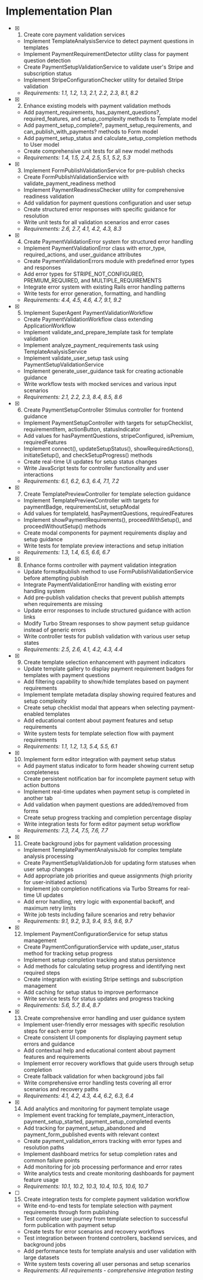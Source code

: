 # Implementation Plan

- [x] 1. Create core payment validation services
  - Implement TemplateAnalysisService to detect payment questions in templates
  - Implement PaymentRequirementDetector utility class for payment question detection
  - Create PaymentSetupValidationService to validate user's Stripe and subscription status
  - Implement StripeConfigurationChecker utility for detailed Stripe validation
  - _Requirements: 1.1, 1.2, 1.3, 2.1, 2.2, 2.3, 8.1, 8.2_

- [x] 2. Enhance existing models with payment validation methods
  - Add payment_requirements, has_payment_questions?, required_features, and setup_complexity methods to Template model
  - Add payment_setup_complete?, payment_setup_requirements, and can_publish_with_payments? methods to Form model  
  - Add payment_setup_status and calculate_setup_completion methods to User model
  - Create comprehensive unit tests for all new model methods
  - _Requirements: 1.4, 1.5, 2.4, 2.5, 5.1, 5.2, 5.3_

- [x] 3. Implement FormPublishValidationService for pre-publish checks
  - Create FormPublishValidationService with validate_payment_readiness method
  - Implement PaymentReadinessChecker utility for comprehensive readiness validation
  - Add validation for payment questions configuration and user setup
  - Create structured error responses with specific guidance for resolution
  - Write unit tests for all validation scenarios and error cases
  - _Requirements: 2.6, 2.7, 4.1, 4.2, 4.3, 8.3_

- [x] 4. Create PaymentValidationError system for structured error handling
  - Implement PaymentValidationError class with error_type, required_actions, and user_guidance attributes
  - Create PaymentValidationErrors module with predefined error types and responses
  - Add error types for STRIPE_NOT_CONFIGURED, PREMIUM_REQUIRED, and MULTIPLE_REQUIREMENTS
  - Integrate error system with existing Rails error handling patterns
  - Write tests for error generation, formatting, and handling
  - _Requirements: 4.4, 4.5, 4.6, 4.7, 9.1, 9.2_

- [x] 5. Implement SuperAgent PaymentValidationWorkflow
  - Create PaymentValidationWorkflow class extending ApplicationWorkflow
  - Implement validate_and_prepare_template task for template validation
  - Implement analyze_payment_requirements task using TemplateAnalysisService
  - Implement validate_user_setup task using PaymentSetupValidationService
  - Implement generate_user_guidance task for creating actionable guidance
  - Write workflow tests with mocked services and various input scenarios
  - _Requirements: 2.1, 2.2, 2.3, 8.4, 8.5, 8.6_

- [x] 6. Create PaymentSetupController Stimulus controller for frontend guidance
  - Implement PaymentSetupController with targets for setupChecklist, requirementItem, actionButton, statusIndicator
  - Add values for hasPaymentQuestions, stripeConfigured, isPremium, requiredFeatures
  - Implement connect(), updateSetupStatus(), showRequiredActions(), initiateSetup(), and checkSetupProgress() methods
  - Create real-time UI updates for setup status changes
  - Write JavaScript tests for controller functionality and user interactions
  - _Requirements: 6.1, 6.2, 6.3, 6.4, 7.1, 7.2_

- [x] 7. Create TemplatePreviewController for template selection guidance
  - Implement TemplatePreviewController with targets for paymentBadge, requirementsList, setupModal
  - Add values for templateId, hasPaymentQuestions, requiredFeatures
  - Implement showPaymentRequirements(), proceedWithSetup(), and proceedWithoutSetup() methods
  - Create modal components for payment requirements display and setup guidance
  - Write tests for template preview interactions and setup initiation
  - _Requirements: 1.3, 1.4, 6.5, 6.6, 6.7_

- [x] 8. Enhance forms controller with payment validation integration
  - Update forms#publish method to use FormPublishValidationService before attempting publish
  - Integrate PaymentValidationError handling with existing error handling system
  - Add pre-publish validation checks that prevent publish attempts when requirements are missing
  - Update error responses to include structured guidance with action links
  - Modify Turbo Stream responses to show payment setup guidance instead of generic errors
  - Write controller tests for publish validation with various user setup states
  - _Requirements: 2.5, 2.6, 4.1, 4.2, 4.3, 4.4_

- [x] 9. Create template selection enhancement with payment indicators
  - Update template gallery to display payment requirement badges for templates with payment questions
  - Add filtering capability to show/hide templates based on payment requirements
  - Implement template metadata display showing required features and setup complexity
  - Create setup checklist modal that appears when selecting payment-enabled templates
  - Add educational content about payment features and setup requirements
  - Write system tests for template selection flow with payment requirements
  - _Requirements: 1.1, 1.2, 1.3, 5.4, 5.5, 6.1_

- [x] 10. Implement form editor integration with payment setup status
  - Add payment status indicator to form header showing current setup completeness
  - Create persistent notification bar for incomplete payment setup with action buttons
  - Implement real-time updates when payment setup is completed in another tab
  - Add validation when payment questions are added/removed from forms
  - Create setup progress tracking and completion percentage display
  - Write integration tests for form editor payment setup workflow
  - _Requirements: 7.3, 7.4, 7.5, 7.6, 7.7_

- [x] 11. Create background jobs for payment validation processing
  - Implement TemplatePaymentAnalysisJob for complex template analysis processing
  - Create PaymentSetupValidationJob for updating form statuses when user setup changes
  - Add appropriate job priorities and queue assignments (high priority for user-initiated actions)
  - Implement job completion notifications via Turbo Streams for real-time UI updates
  - Add error handling, retry logic with exponential backoff, and maximum retry limits
  - Write job tests including failure scenarios and retry behavior
  - _Requirements: 9.1, 9.2, 9.3, 9.4, 9.5, 9.6, 9.7_

- [x] 12. Implement PaymentConfigurationService for setup status management
  - Create PaymentConfigurationService with update_user_status method for tracking setup progress
  - Implement setup completion tracking and status persistence
  - Add methods for calculating setup progress and identifying next required steps
  - Create integration with existing Stripe settings and subscription management
  - Add caching for setup status to improve performance
  - Write service tests for status updates and progress tracking
  - _Requirements: 5.6, 5.7, 8.4, 8.7_

- [x] 13. Create comprehensive error handling and user guidance system
  - Implement user-friendly error messages with specific resolution steps for each error type
  - Create consistent UI components for displaying payment setup errors and guidance
  - Add contextual help and educational content about payment features and requirements
  - Implement error recovery workflows that guide users through setup completion
  - Create fallback validation for when background jobs fail
  - Write comprehensive error handling tests covering all error scenarios and recovery paths
  - _Requirements: 4.1, 4.2, 4.3, 4.4, 6.2, 6.3, 6.4_

- [x] 14. Add analytics and monitoring for payment template usage
  - Implement event tracking for template_payment_interaction, payment_setup_started, payment_setup_completed events
  - Add tracking for payment_setup_abandoned and payment_form_published events with relevant context
  - Create payment_validation_errors tracking with error types and resolution paths
  - Implement dashboard metrics for setup completion rates and common failure points
  - Add monitoring for job processing performance and error rates
  - Write analytics tests and create monitoring dashboards for payment feature usage
  - _Requirements: 10.1, 10.2, 10.3, 10.4, 10.5, 10.6, 10.7_

- [ ] 15. Create integration tests for complete payment validation workflow
  - Write end-to-end tests for template selection with payment requirements through form publishing
  - Test complete user journey from template selection to successful form publication with payment setup
  - Create tests for error scenarios and recovery workflows
  - Test integration between frontend controllers, backend services, and background jobs
  - Add performance tests for template analysis and user validation with large datasets
  - Write system tests covering all user personas and setup scenarios
  - _Requirements: All requirements - comprehensive integration testing_
